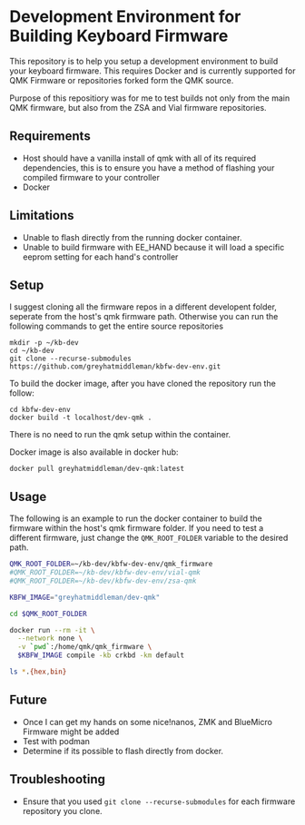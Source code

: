 # Development Environment for Building Keyboard Firmware
This repository is to help you setup a development environment to build your keyboard firmware. This requires Docker and is currently supported for QMK Firmware or repositories forked form the QMK source.

Purpose of this repositiory was for me to test builds not only from the main QMK firmware, but also from the ZSA and Vial firmware repositories.


## Requirements
- Host should have a vanilla install of qmk with all of its required dependencies, this is to ensure you have a method of flashing your compiled firmware to your controller
- Docker


## Limitations
- Unable to flash directly from the running docker container.
- Unable to build firmware with EE_HAND because it will load a specific eeprom setting for each hand's controller


## Setup
I suggest cloning all the firmware repos in a different developent folder, seperate from the host's qmk firmware path. Otherwise you can run the following commands to get the entire source repositories

```
mkdir -p ~/kb-dev
cd ~/kb-dev
git clone --recurse-submodules https://github.com/greyhatmiddleman/kbfw-dev-env.git
```

To build the docker image, after you have cloned the repository run the follow:
```
cd kbfw-dev-env
docker build -t localhost/dev-qmk .
```
There is no need to run the qmk setup within the container.

Docker image is also available in docker hub:
```
docker pull greyhatmiddleman/dev-qmk:latest
```

## Usage
The following is an example to run the docker container to build the firmware within the host's qmk firmware folder. If you need to test a different firmware, just change the `QMK_ROOT_FOLDER` variable to the desired path.

```bash
QMK_ROOT_FOLDER=~/kb-dev/kbfw-dev-env/qmk_firmware
#QMK_ROOT_FOLDER=~/kb-dev/kbfw-dev-env/vial-qmk
#QMK_ROOT_FOLDER=~/kb-dev/kbfw-dev-env/zsa-qmk

KBFW_IMAGE="greyhatmiddleman/dev-qmk"

cd $QMK_ROOT_FOLDER

docker run --rm -it \
  --network none \
  -v `pwd`:/home/qmk/qmk_firmware \
  $KBFW_IMAGE compile -kb crkbd -km default

ls *.{hex,bin}
```


## Future
- Once I can get my hands on some nice!nanos, ZMK and BlueMicro Firmware might be added
- Test with podman
- Determine if its possible to flash directly from docker.


## Troubleshooting
- Ensure that you used `git clone --recurse-submodules` for each firmware repository you clone.
